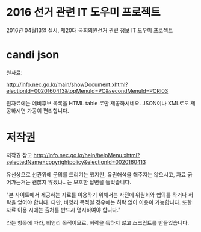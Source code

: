 # 2016 선거 관련 IT 도우미 프로젝트

2016년 04월13일 실시, 제20대 국회의원선거 관련 정보 IT 도우미 프로젝트

# candi json 

원자료:

http://info.nec.go.kr/main/showDocument.xhtml?electionId=0020160413&topMenuId=PC&secondMenuId=PCRI03

원자료에는 예비후보 목록을 HTML table 로만 제공하시네요.
JSON이나 XML로도 제공하시면 가공이 편리합니다.


# 저작권

저작권 참고 http://info.nec.go.kr/help/helpMenu.xhtml?selectedName=copyrightpolicy&electionId=0020160413

유선상으로 선관위에 문의를 드리기는 했지만, 유권해석을 해주지는 않으시고, 자료 긁어가는거는 괜찮지 않겠냐.. 는 모호한 답변을 들었습니다.

"본 사이트에서 제공하는 자료를 이용하기 위해서는 사전에 위원회와 협의를 하거나 허락을 얻어야 합니다. 다만, 비영리 목적일 경우에는 허락 없이 이용이 가능합니다. 또한 자료 이용 시에는 출처를 반드시 명시하여야 합니다."

라는 항목에 따라, 비영리 목적이므로, 허락을 득하지 않고 스크립트를 만들었습니다. 

